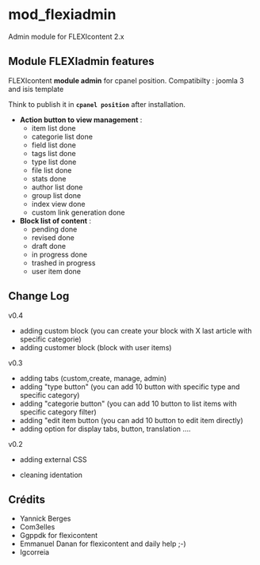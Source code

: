 mod_flexiadmin
==============
Admin module for FLEXIcontent 2.x


## Module FLEXIadmin features


FLEXIcontent **module admin** for cpanel position.
 Compatibilty : joomla 3 and isis template

Think to publish it in **`cpanel position`** after installation.

- **Action button to view management** :
  - item list done
  - categorie list done
  - field list done
  - tags list done
  - type list done
  - file list done
  - stats done
  - author list done
  - group list done
  - index view done
  - custom link generation done
- **Block list of content** :
  - pending done
  - revised done
  - draft done
  - in progress done
  - trashed in progress
  - user item done

## Change Log

v0.4
 + adding custom block (you can create your block with X last article with specific categorie)
 + adding customer block (block with user items)

v0.3
 + adding tabs (custom,create, manage, admin)
 + adding "type button" (you can add 10 button with specific type and specific category)
 + adding "categorie button" (you can add 10 button to list items with specific category filter)
 + adding "edit item button (you can add 10 button to edit item directly)
 + adding option for display tabs, button, translation ....

v0.2
 + adding external CSS
 - cleaning identation

## Crédits
  - Yannick Berges
  - Com3elles
  - Ggppdk for flexicontent
  - Emmanuel Danan for flexicontent and daily help ;-)
  - Igcorreia

